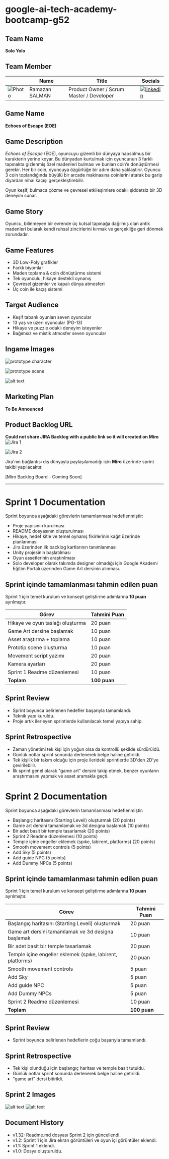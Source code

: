 # google-ai-tech-academy-bootcamp-g52

## **Team Name**

**Solo Yolo**

## **Team Member**

|    | Name   | Title  | Socials     |
|----|--------|--------|-------------|
| ![Photo](https://media.licdn.com/dms/image/v2/D4D03AQFWSp0sGu-6eA/profile-displayphoto-shrink_200_200/profile-displayphoto-shrink_200_200/0/1723454960620?e=1756944000&v=beta&t=RuxxBNK3uvXozaj1sWvEwD9Ctp04XFrRxzbFpHotnd0) | Ramazan SALMAN | Product Owner / Scrum Master / Developer | [![linkedin](https://img.shields.io/badge/LinkedIn-0077B5?style=for-the-badge&logo=linkedin&logoColor=white)](https://linkedin.com/in/ramazansalman) |

<!--![Photo](image-url =100x200)-->

## Game Name

**Echoes of Escape (EOE)**

## Game Description

 *Echoes of Escape* (EOE), oyuncuyu gizemli bir dünyaya hapsolmuş bir karakterin yerine koyar. Bu dünyadan kurtulmak için oyuncunun 3 farklı tapınakta gizlenmiş özel madenleri bulması ve bunları coin’e dönüştürmesi gerekir. Her bir coin, oyuncuya özgürlüğe bir adım daha yaklaştırır. Oyuncu 3 coin toplandığında büyülü bir arcade makinasına coinlerini atarak bu garip diyardan nihai kaçışı gerçekleştirebilir.  

 Oyun keşif, bulmaca çözme ve çevresel etkileşimlere odaklı şiddetsiz bir 3D deneyim sunar.

## Game Story

Oyuncu, bilinmeyen bir evrende üç kutsal tapınağa dağılmış olan antik madenleri bularak kendi ruhsal zincirlerini kırmak ve gerçekliğe geri dönmek zorundadır.

## Game Features

- 3D Low-Poly grafikler  
- Farklı biyomlar
- Maden toplama & coin dönüştürme sistemi  
- Tek oyunculu, hikaye destekli oynanış  
- Çevresel gizemler ve kapalı dünya atmosferi  
- Üç coin ile kaçış sistemi

## Target Audience

- Keşif tabanlı oyunları seven oyuncular  
- 13 yaş ve üzeri oyuncular (PG-13)
- Hikaye ve puzzle odaklı deneyim isteyenler  
- Bağımsız ve mistik atmosfer seven oyuncular

## Ingame Images

![prototype character](ss1.png)

![prototype scene](ss2.png)

![alt text](movement.gif)

## Marketing Plan

**To Be Announced**

## Product Backlog URL

**Could not share JIRA Backlog with a public link so it will created on Miro**
![Jira 1](image-3.png)

![Jira 2](image-4.png)

Jira'nın bağlantısı dış dünyayla paylaşılamadığı için **Miro** üzerinde sprint takibi yapılacaktır.  

[Miro Backlog Board - Coming Soon]

---

# Sprint 1 Documentation
Sprint boyunca aşağıdaki görevlerin tamamlanması hedeflenmiştir:  

- Proje yapısının kurulması  
- README dosyasının oluşturulması  
- Hikaye, hedef kitle ve temel oynanış fikirlerinin kağıt üzerinde planlanması  
- Jira üzerinden ilk backlog kartlarının tanımlanması  
- Unity projesinin başlatılması
- Oyun assetlerinin araştırılması
- Solo developer olarak takımda designer olmadığı için Google Akademi Eğitim Portalı üzerinden Game Art dersinin alınması.

## Sprint içinde tamamlanması tahmin edilen puan
Sprint 1 için temel kurulum ve konsept geliştirme adımlarına **10 puan** ayrılmıştır. 

| Görev                            | Tahmini Puan |
|----------------------------------|--------------|
| Hikaye ve oyun taslağı oluşturma | 20 puan      |
| Game Art dersine başlamak        | 10 puan      |
| Asset araştırma + toplama        | 10 puan      |
| Prototip scene oluşturma         | 10 puan      |
| Movement script yazımı           | 20 puan      |
| Kamera ayarları                  | 20 puan      |
| Sprint 1 Readme düzenlemesi      | 10 puan      |
| **Toplam**                       | **100 puan** |

## Sprint Review  
- Sprint boyunca belirlenen hedefler başarıyla tamamlandı.  
- Teknik yapı kuruldu.
- Proje artık ilerleyen sprintlerde kullanılacak temel yapıya sahip.  

## Sprint Retrospective  
- Zaman yönetimi tek kişi için yoğun olsa da kontrollü şekilde sürdürüldü.  
- Günlük notlar sprint sonunda derlenerek belge haline getirildi.  
- Tek kişilik bir takım olduğu için proje ilerideki sprintlerde 3D'den 2D'ye çevirilebilir.
- İlk sprint genel olarak "game art" dersini takip etmek, benzer oyunların araştırmasını yapmak ve asset aramakla geçti.

# Sprint 2 Documentation
Sprint boyunca aşağıdaki görevlerin tamamlanması hedeflenmiştir:  

- Başlangıç haritasını (Starting Leveli) oluşturmak (20 points)  
- Game art dersini tamamlamak ve 3d designa başlamak (10 points)
- Bir adet basit bir temple tasarlamak (20 points)  
- Sprint 2 Readme düzenlemesi (10 points)  
- Temple içine engeller eklemek (spıke, labirent, platforms) (20 points)
- Smooth movement controls (5 points)
- Add Sky (5 points)
- Add guide NPC (5 points)
- Add Dummy NPCs (5 points)

## Sprint içinde tamamlanması tahmin edilen puan
Sprint 1 için temel kurulum ve konsept geliştirme adımlarına **10 puan** ayrılmıştır. 

| Görev                            | Tahmini Puan |
|----------------------------------|--------------|
| Başlangıç haritasını (Starting Leveli) oluşturmak                     | 20 puan      |
| Game art dersini tamamlamak ve 3d designa başlamak                    | 10 puan      |
| Bir adet basit bir temple tasarlamak                                  | 20 puan      |
| Temple içine engeller eklemek (spıke, labirent, platforms)            | 20 puan      |
| Smooth movement controls                                              | 5 puan       |
| Add Sky                                                               | 5 puan       |
| Add guide NPC                                                         | 5 puan       |
| Add Dummy NPCs                                                        | 5 puan       |
| Sprint 2 Readme düzenlemesi                                           | 10 puan      |
| **Toplam**                       | **100 puan** |

## Sprint Review  
- Sprint boyunca belirlenen hedeflerin çoğu başarıyla tamamlandı.   

## Sprint Retrospective  
- Tek kişi olunduğu için başlangıç haritası ve temple basit tutuldu.  
- Günlük notlar sprint sonunda derlenerek belge haline getirildi.
- "game art" dersi bitirildi.

## Sprint 2 Images 
![alt text](image-5.png)
![alt text](image-6.png)

## Document History  

- v1.32: Readme.md dosyası Sprint 2 için güncellendi.
- v1.2: Sprint 1 için Jira ekran görüntüleri ve oyun içi görüntüler eklendi.
- v1.1: Sprint 1 eklendi.
- v1.0: Dosya oluşturuldu.